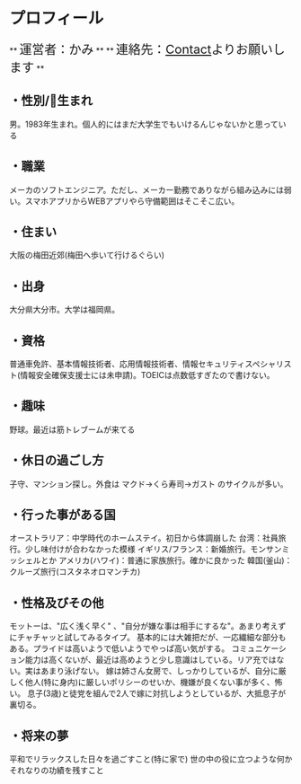 # プロフィール

** <span style="font-size: 22px">運営者：かみ</span> **
** <span style="font-size: 22px">連絡先：[Contact](https://makerblog.work/contact/)よりお願いします</span> **

## ・性別/生まれ
男。1983年生まれ。個人的にはまだ大学生でもいけるんじゃないかと思っている
## ・職業
メーカのソフトエンジニア。ただし、メーカー勤務でありながら組み込みには弱い。スマホアプリからWEBアプリやら守備範囲はそこそこ広い。
## ・住まい
大阪の梅田近郊(梅田へ歩いて行けるぐらい)
## ・出身
大分県大分市。大学は福岡県。
## ・資格
普通車免許、基本情報技術者、応用情報技術者、情報セキュリティスペシャリスト(情報安全確保支援士には未申請)。TOEICは点数低すぎたので書けない。
## ・趣味
野球。最近は筋トレブームが来てる
## ・休日の過ごし方
子守、マンション探し。外食は マクド→くら寿司→ガスト のサイクルが多い。
## ・行った事がある国
オーストラリア：中学時代のホームステイ。初日から体調崩した
台湾：社員旅行。少し味付けが合わなかった模様
イギリス/フランス：新婚旅行。モンサンミッシェルとか
アメリカ(ハワイ)：普通に家族旅行。確かに良かった
韓国(釜山)：クルーズ旅行(コスタネオロマンチカ)
## ・性格及びその他
モットーは、"広く浅く早く" 、"自分が嫌な事は相手にするな"。あまり考えずにチャチャッと試してみるタイプ。
基本的には大雑把だが、一応繊細な部分もある。プライドは高いようで低いようでやっぱ高い気がする。
コミュニケーション能力は高くないが、最近は高めようと少し意識はしている。リア充ではない。実はあまり泳げない。
嫁は姉さん女房で、しっかりしているが、自分に厳しく他人(特に身内)に厳しいポリシーのせいか、機嫌が良くない事が多く、怖い。
息子(3歳)と徒党を組んで2人で嫁に対抗しようとしているが、大抵息子が裏切る。
## ・将来の夢
平和でリラックスした日々を過ごすこと(特に家で)
世の中の役に立つような何かそれなりの功績を残すこと
